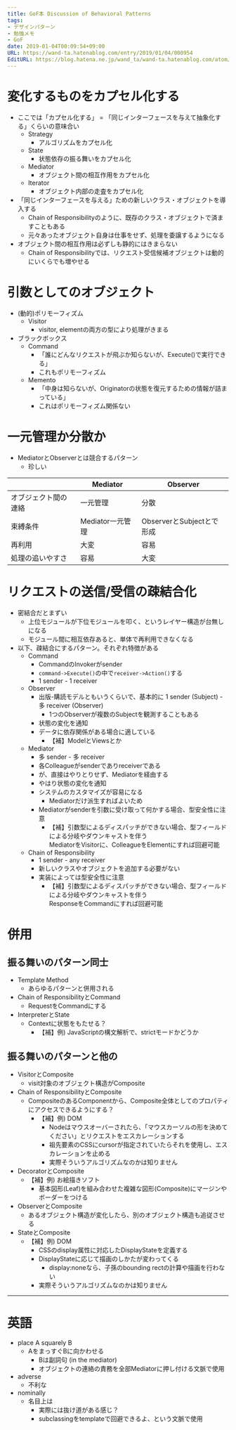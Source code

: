 ```yaml
---
title: GoF本 Discussion of Behavioral Patterns
tags:
- デザインパターン
- 勉強メモ
- GoF
date: 2019-01-04T00:09:54+09:00
URL: https://wand-ta.hatenablog.com/entry/2019/01/04/000954
EditURL: https://blog.hatena.ne.jp/wand_ta/wand-ta.hatenablog.com/atom/entry/10257846132696401600
---
```




# 変化するものをカプセル化する

- ここでは「カプセル化する」 = 「同じインターフェースを与えて抽象化する」くらいの意味合い
    - Strategy
        - アルゴリズムをカプセル化
    - State
        - 状態依存の振る舞いをカプセル化
    - Mediator
        - オブジェクト間の相互作用をカプセル化
    - Iterator
        - オブジェクト内部の走査をカプセル化
- 「同じインターフェースを与える」ための新しいクラス・オブジェクトを導入する
    - Chain of Responsibilityのように、既存のクラス・オブジェクトで済ますこともある
    - 元々あったオブジェクト自身は仕事をせず、処理を委譲するようになる
- オブジェクト間の相互作用は必ずしも静的にはきまらない
    - Chain of Responsibilityでは、リクエスト受信候補オブジェクトは動的にいくらでも増やせる


# 引数としてのオブジェクト

- (動的)ポリモーフィズム
    - Visitor
        - visitor, elementの両方の型により処理がきまる
- ブラックボックス
    - Command
        - 「誰にどんなリクエストが飛ぶか知らないが、Execute()で実行できる」
        - これもポリモーフィズム
    - Memento
        - 「中身は知らないが、Originatorの状態を復元するための情報が詰まっている」
        - これはポリモーフィズム関係ない


# 一元管理か分散か

- MediatorとObserverとは競合するパターン
    - 珍しい

|                      | Mediator         | Observer                  |
|----------------------|------------------|---------------------------|
| オブジェクト間の連絡 | 一元管理         | 分散                      |
| 束縛条件             | Mediator一元管理 | ObserverとSubjectとで形成 |
| 再利用               | 大変             | 容易                      |
| 処理の追いやすさ     | 容易             | 大変                      |


# リクエストの送信/受信の疎結合化

- 密結合だとまずい
    - 上位モジュールが下位モジュールを叩く、というレイヤー構造が台無しになる
    - モジュール間に相互依存あると、単体で再利用できなくなる
- 以下、疎結合にするパターン。それぞれ特徴がある
    - Command
        - CommandのInvokerがsender
        - `command->Execute()`の中で`receiver->Action()`する
        - 1 sender - 1 receiver
    - Observer
        - 出版-購読モデルともいうくらいで、基本的に 1 sender (Subject) - 多 receiver (Observer)
            - 1つのObserverが複数のSubjectを観測することもある
        - 状態の変化を通知
        - データに依存関係がある場合に適している
            - 【補】ModelとViewsとか
    - Mediator
        - 多 sender - 多 receiver
        - 各Colleagueがsenderでありreceiverである
        - が、直接はやりとりせず、Mediatorを経由する
        - やはり状態の変化を通知
        - システムのカスタマイズが容易になる
            - Mediatorだけ派生すればよいため
        - Mediatorがsenderを引数に受け取って何かする場合、型安全性に注意
            - 【補】引数型によるディスパッチができない場合、型フィールドによる分岐やダウンキャストを伴う  
                MediatorをVisitorに、ColleagueをElementにすれば回避可能
    - Chain of Responsibility
        - 1 sender - any receiver
        - 新しいクラスやオブジェクトを追加する必要がない
        - 実装によっては型安全性に注意
            - 【補】引数型によるディスパッチができない場合、型フィールドによる分岐やダウンキャストを伴う  
                ResponseをCommandにすれば回避可能

# 併用

## 振る舞いのパターン同士

- Template Method
    - あらゆるパターンと併用される
- Chain of ResponsibilityとCommand
    - RequestをCommandにする
- InterpreterとState
    - Contextに状態をもたせる？
        - 【補】例) JavaScriptの構文解析で、strictモードかどうか


## 振る舞いのパターンと他の

- VisitorとComposite
    - visit対象のオブジェクト構造がComposite
- Chain of ResponsibilityとComposite
    - CompositeのあるComponentから、Composite全体としてのプロパティにアクセスできるようにする？
        - 【補】例) DOM
            - Nodeはマウスオーバーされたら、「マウスカーソルの形を決めてください」とリクエストをエスカレーションする
            - 祖先要素のCSSにcursorが指定されていたらそれを使用し、エスカレーションを止める
            - 実際そういうアルゴリズムなのかは知りません
- DecoratorとComposite
    - 【補】例) お絵描きソフト
        - 基本図形(Leaf)を組み合わせた複雑な図形(Composite)にマージンやボーダーをつける
- ObserverとComposite
    - あるオブジェクト構造が変化したら、別のオブジェクト構造も追従させる
- StateとComposite
    - 【補】例) DOM
        - CSSのdisplay属性に対応したDisplayStateを定義する
        - DisplayStateに応じて描画のしかたが変わってくる
            - display:noneなら、子孫のbounding rectの計算や描画を行わない
        - 実際そういうアルゴリズムなのかは知りません
    


----------------------------------------

# 英語

- place A squarely B
    - AをまっすぐBに向かわせる
        - Bは副詞句 (in the mediator)
        - オブジェクトの連絡の責務を全部Mediatorに押し付ける文脈で使用
- adverse
    - 不利な
- nominally
    - 名目上は
        - 実際には抜け道がある感じ？
        - subclassingをtemplateで回避できるよ、という文脈で使用

